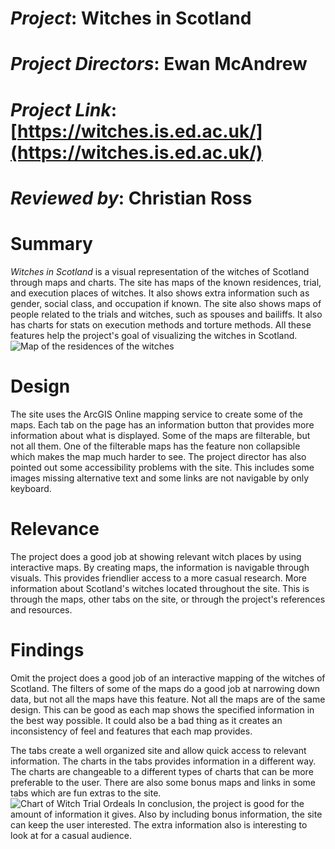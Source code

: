 # *Project*: Witches in Scotland
# *Project Directors*: Ewan McAndrew
# *Project Link*: [https://witches.is.ed.ac.uk/](https://witches.is.ed.ac.uk/)
# *Reviewed by*: Christian Ross

# Summary  
_Witches in Scotland_ is a visual representation of the witches of Scotland through maps and charts. The site has maps of the known residences, trial, and execution places of witches. It also shows extra information such as gender, social class, and occupation if known. The site also shows maps of people related to the trials and witches, such as spouses and bailiffs. It also has charts for stats on execution methods and torture methods. All these features help the project's goal of visualizing the witches in Scotland.   
![Map of the residences of the witches][Witch Residence Map]   
# Design  
The site uses the ArcGIS Online mapping service to create some of the maps. Each tab on the page has an information button that provides more information about what is displayed. Some of the maps are filterable, but not all them. One of the filterable maps has the feature non collapsible which makes the map much harder to see. The project director has also pointed out some accessibility problems with the site. This includes some images missing alternative text and some links are not navigable by only keyboard.  
# Relevance  
The project does a good job at showing relevant witch places by using interactive maps. By creating maps, the information is navigable through visuals. This provides friendlier access to a more casual research. More information about Scotland's witches located throughout the site. This is through the maps, other tabs on the site, or through the project's references and resources.   
# Findings   
Omit the project does a good job of an interactive mapping of the witches of Scotland. The filters of some of the maps do a good job at narrowing down data, but not all the maps have this feature. Not all the maps are of the same design. This can be good as each map shows the specified information in the best way possible. It could also be a bad thing as it creates an inconsistency of feel and features that each map provides.

The tabs create a well organized site and allow quick access to relevant information. The charts in the tabs provides information in a different way. The charts are changeable to a different types of charts that can be more preferable to the user. There are also some bonus maps and links in some tabs which are fun extras to the site.  
![Chart of Witch Trial Ordeals][Witch Trial Ordeal Chart]
In conclusion, the project is good for the amount of information it gives. Also by including bonus information, the site can keep the user interested. The extra information also is interesting to look at for a casual audience.


[Witch Residence Map]: https://christianross18.github.io/Blogs/images/WRME.png
[Witch Trial Ordeal Chart]: https://christianross18.github.io/Blogs/images/TOCE.png
